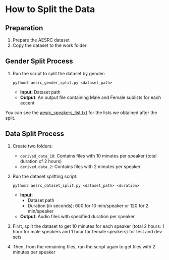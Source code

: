 # How to Split the Data

## Preparation
1. Prepare the AESRC dataset
2. Copy the dataset to the work folder

## Gender Split Process
1. Run the script to split the dataset by gender:
   ```
   python3 aesrc_gender_split.py <dataset_path>
   ```
   - **Input**: Dataset path
   - **Output**: An output file containing Male and Female sublists for each accent

You can see the [aesrc_speakers_list.txt]() for the lists we obtained after the split.

## Data Split Process
1. Create two folders:
   - `derived_data_10`: Contains files with 10 minutes per speaker (total duration of 2 hours)
   - `derived_data_2`: Contains files with 2 minutes per speaker

2. Run the dataset splitting script:
   ```
   python3 aesrc_dataset_split.py <dataset_path> <duration>
   ```
   - **Input**: 
     - Dataset path
     - Duration (in seconds): 600 for 10 min/speaker or 120 for 2 min/speaker
   - **Output**: Audio files with specified duration per speaker

3. First, split the dataset to get 10 minutes for each speaker (total 2 hours: 1 hour for male speakers and 1 hour for female speakers) for test and dev sets

4. Then, from the remaining files, run the script again to get files with 2 minutes per speaker
